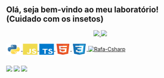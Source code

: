## Olá, seja bem-vindo ao meu laboratório! (Cuidado com os insetos)
<div align="center">
  <a href="https://github.com/ProlRayder">
  <img width="48%" src="https://github-readme-stats.vercel.app/api?username=ProlRayder&show_icons=true&theme=dracula&include_all_commits=true&count_private=true"/>
  <img width="48%" src="https://github-readme-stats.vercel.app/api/top-langs/?username=prolrayder&layout=compact&langs_count=7&theme=dracula"/>
</div>
<div style="display: inline_block"><br>
  <img align="center" alt="Rafa-Python" height="30" width="40" src="https://raw.githubusercontent.com/devicons/devicon/master/icons/python/python-original.svg">
  <img align="center" alt="Rafa-Js" height="30" width="40" src="https://raw.githubusercontent.com/devicons/devicon/master/icons/javascript/javascript-plain.svg">
  <img align="center" alt="Rafa-Ts" height="30" width="40" src="https://raw.githubusercontent.com/devicons/devicon/master/icons/typescript/typescript-plain.svg">
  <img align="center" alt="Rafa-HTML" height="30" width="40" src="https://raw.githubusercontent.com/devicons/devicon/master/icons/html5/html5-original.svg">
  <img align="center" alt="Rafa-CSS" height="30" width="40" src="https://raw.githubusercontent.com/devicons/devicon/master/icons/css3/css3-original.svg">
  <img align="center" alt="Rafa-Csharp" height="30" width="40" src="https://cdn-icons-png.flaticon.com/512/6132/6132222.png">
</div>
  
  ##
 
<div>
  <a href = "https://www.linkedin.com/in/santos-gui" target="_blank"><img src="https://img.shields.io/badge/-LinkedIn-%230077B5?style=for-the-badge&logo=linkedin&logoColor=white" target="_blank"></a> 
<!-- <a href = "https://www.youtube.com/channel/prolrayder" target="_blank"><img src="https://img.shields.io/badge/YouTube-FF0000?style=for-the-badge&logo=youtube&logoColor=white" target="_blank"></a> -->
  <a href = "https://instagram.com/santo_prol" target="_blank"><img src="https://img.shields.io/badge/-Instagram-%23E4405F?style=for-the-badge&logo=instagram&logoColor=white" target="_blank"></a>
  <a href = "mailto:prolrayderorigin@hotmail.com"><img src="https://img.shields.io/badge/-Gmail-%23333?style=for-the-badge&logo=gmail&logoColor=white" target="_blank"</a>
  <!-- <a href="https://www.twitch.tv/ProlRayder" target="_blank"><img src="https://img.shields.io/badge/Twitch-9146FF?style=for-the-badge&logo=twitch&logoColor=white" target="_blank"></a>

<a href="https://discord.com/invite/xVHMmRyZnA" target="_blank"><img src="https://img.shields.io/badge/Discord-7289DA?style=for-the-badge&logo=discord&logoColor=white" target="_blank"></a> -->
 
<!-- ![Snake animation](https://github.com/rafaballerini/rafaballerini/blob/output/github-contribution-grid-snake.svg) -->
 
</div>
